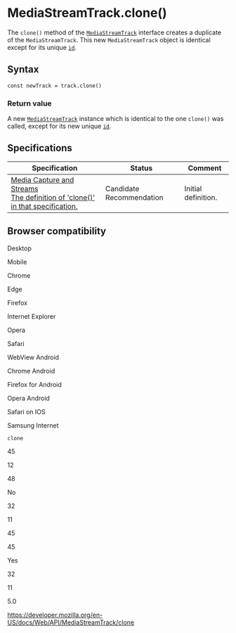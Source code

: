 # MediaStreamTrack.clone()

The `clone()` method of the [`MediaStreamTrack`](../mediastreamtrack) interface creates a duplicate of the `MediaStreamTrack`. This new `MediaStreamTrack` object is identical except for its unique [`id`](id).

## Syntax

    const newTrack = track.clone()

### Return value

A new [`MediaStreamTrack`](../mediastreamtrack) instance which is identical to the one `clone()` was called, except for its new unique [`id`](id).

## Specifications

<table><thead><tr class="header"><th>Specification</th><th>Status</th><th>Comment</th></tr></thead><tbody><tr class="odd"><td><a href="https://w3c.github.io/mediacapture-main/#dom-mediastreamtrack-clone">Media Capture and Streams<br />
<span class="small">The definition of 'clone()' in that specification.</span></a></td><td><span class="spec-cr">Candidate Recommendation</span></td><td>Initial definition.</td></tr></tbody></table>

## Browser compatibility

Desktop

Mobile

Chrome

Edge

Firefox

Internet Explorer

Opera

Safari

WebView Android

Chrome Android

Firefox for Android

Opera Android

Safari on IOS

Samsung Internet

`clone`

45

12

48

No

32

11

45

45

Yes

32

11

5.0

<a href="https://developer.mozilla.org/en-US/docs/Web/API/MediaStreamTrack/clone" class="_attribution-link">https://developer.mozilla.org/en-US/docs/Web/API/MediaStreamTrack/clone</a>
